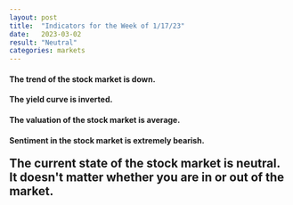 ```yaml
---
layout: post
title:  "Indicators for the Week of 1/17/23"
date:   2023-03-02
result: "Neutral"
categories: markets
---
```

<h4>The trend of the stock market is <b>down.</b></h4>

<h4>The yield curve is <b>inverted.</b></h4>

<h4>
  The valuation of the stock market is <b>average.</b>
</h4>

<h4>
  Sentiment in the stock market is <b>extremely bearish.</b>
</h4>

<h2 style="margin-top: 20px;">The current state of the stock market is <b>neutral.</b> It doesn't matter whether you are in or out of the market.</h2>
